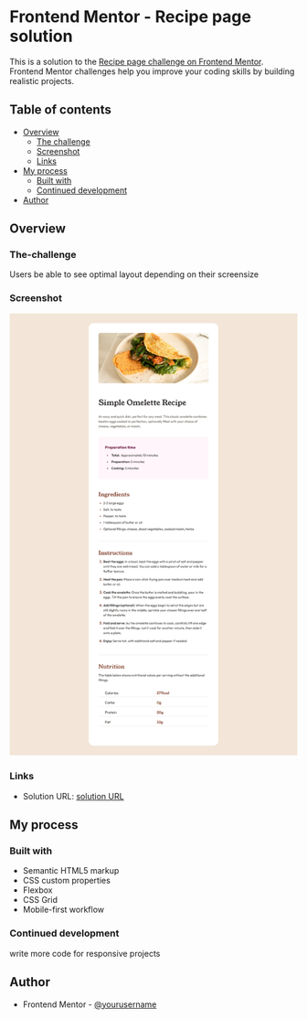 # Frontend Mentor - Recipe page solution

This is a solution to the [Recipe page challenge on Frontend Mentor](https://www.frontendmentor.io/challenges/recipe-page-KiTsR8QQKm). Frontend Mentor challenges help you improve your coding skills by building realistic projects.

## Table of contents

- [Overview](#overview)
  - [The challenge](#the-challenge)
  - [Screenshot](#screenshot)
  - [Links](#links)
- [My process](#my-process)
  - [Built with](#built-with)
  - [Continued development](#continued-development)
- [Author](#author)

## Overview

### The-challenge

Users be able to see optimal layout depending on their screensize

### Screenshot

![desktop sreenshot for complete project](./desktop%20srceenshot.png)

### Links

- Solution URL: [solution URL](https://github.com/AngwenyiOgata/recipe-page-main/settings/pages)

## My process

### Built with

- Semantic HTML5 markup
- CSS custom properties
- Flexbox
- CSS Grid
- Mobile-first workflow

### Continued development

write more code for responsive projects

## Author

- Frontend Mentor - [@yourusername](https://www.frontendmentor.io/profile/yourusername)
